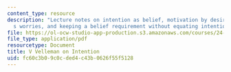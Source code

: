 ```yaml
---
content_type: resource
description: "Lecture notes on intention as belief, motivation by desire, Langton\u2019\
  s worries, and keeping a belief requirement without equating intention with belief."
file: https://ol-ocw-studio-app-production.s3.amazonaws.com/courses/24-120-moral-psychology-spring-2009/fc60c3b09c0cded4c43b0626f55f5128_MIT24_120s09_lec05.pdf
file_type: application/pdf
resourcetype: Document
title: V Velleman on Intention
uid: fc60c3b0-9c0c-ded4-c43b-0626f55f5128
---
```

